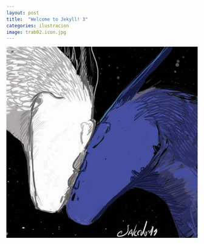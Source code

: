 ```yaml
---
layout: post
title:  "Welcome to Jekyll! 3"
categories: ilustracion
image: trab02.icon.jpg
---
```


![imagen](/img/trab02.jpg)

